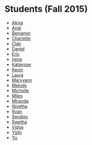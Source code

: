 # Students (Fall 2015)

* [Akiva](akiva/index.md)* [Ariel](ariel/index.md)* [Benjamin](benjamin/index.md)* [Charlotte](charlotte/index.md)* [Clair](clair/index.md)* [Daniel](daniel/index.md)* [Eric](eric/index.md)* [Irene](irene/index.md)* [Katierose](katierose/index.md)* [Kevin](kevin/index.md)* [Laura](laura/index.md)* [Maryyann](maryyann/index.md)* [Melody](melody/index.md)* [Michelle](michelle/index.md)* [Miles](miles/index.md)* [Miranda](miranda/index.md)* [Nivetha](nivetha/index.md)* [Ryan](ryan/index.md)* [Smokey](smokey/index.md)* [Swetha](swetha/index.md)* [Vidya](vidya/index.md)* [Yizhi](yizhi/index.md)* [Yu](yu/index.md)
